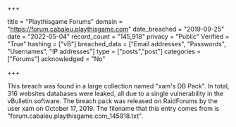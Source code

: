 +++

title = "Playthisgame Forums"
domain = "https://forum.cabaleu.playthisgame.com"
date_breached = "2019-09-25"
date = "2022-05-04"
record_count = "145,918"
privacy = "Public"
Verified = "True"
hashing = ["vB"]
breached_data = ["Email addresses", "Passwords", "Usernames", "IP addresses"]
type = ["posts","post"]
categories = ["Forums"]
acknowledged = "No"


+++


This breach was found in a large collection named "xam's DB Pack". In total, 316 websites databases were leaked, all due to a single vulnerability in the vBulletin software. The breach pack was released on RaidForums by the user xam on October 17, 2019. The filename that this entry comes from is "forum.cabaleu.playthisgame.com_145918.txt".

